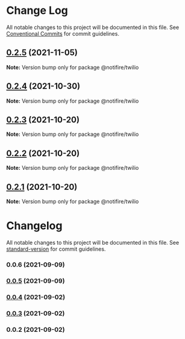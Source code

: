 # Change Log

All notable changes to this project will be documented in this file.
See [Conventional Commits](https://conventionalcommits.org) for commit guidelines.

## [0.2.5](https://github.com/novu-co/twilio/compare/v0.2.4...v0.2.5) (2021-11-05)

**Note:** Version bump only for package @notifire/twilio





## [0.2.4](https://github.com/novu-co/twilio/compare/v0.2.3...v0.2.4) (2021-10-30)

**Note:** Version bump only for package @notifire/twilio





## [0.2.3](https://github.com/novu-co/twilio/compare/v0.2.2...v0.2.3) (2021-10-20)

**Note:** Version bump only for package @notifire/twilio





## [0.2.2](https://github.com/novu-co/twilio/compare/v0.1.4...v0.2.2) (2021-10-20)

**Note:** Version bump only for package @notifire/twilio





## [0.2.1](https://github.com/novu-co/twilio/compare/v0.1.4...v0.2.1) (2021-10-20)

**Note:** Version bump only for package @notifire/twilio





# Changelog

All notable changes to this project will be documented in this file. See [standard-version](https://github.com/conventional-changelog/standard-version) for commit guidelines.

### 0.0.6 (2021-09-09)

### [0.0.5](https://github.com/novu-co/twilio/compare/v0.0.4...v0.0.5) (2021-09-09)

### [0.0.4](https://github.com/scopsy/twilio-email-provider/compare/v0.0.3...v0.0.4) (2021-09-02)

### [0.0.3](https://github.com/scopsy/twilio-email-provider/compare/v0.0.2...v0.0.3) (2021-09-02)

### 0.0.2 (2021-09-02)
